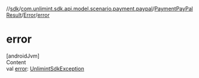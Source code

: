 //[sdk](../../../../index.md)/[com.unlimint.sdk.api.model.scenario.payment.paypal](../../index.md)/[PaymentPayPalResult](../index.md)/[Error](index.md)/[error](error.md)



# error  
[androidJvm]  
Content  
val [error](error.md): [UnlimintSdkException](../../../com.unlimint.sdk.api.exceptions/-unlimint-sdk-exception/index.md)  



